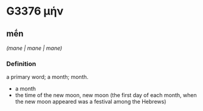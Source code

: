 # G3376 μήν

## mḗn

_(mane | mane | mane)_

### Definition

a primary word; a month; month.

- a month
- the time of the new moon, new moon (the first day of each month, when the new moon appeared was a festival among the Hebrews)

